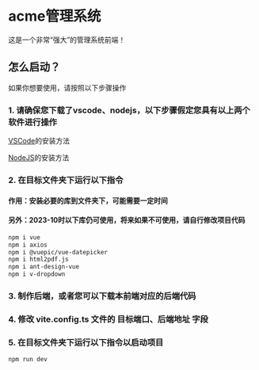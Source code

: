 # acme管理系统

这是一个非常“强大”的管理系统前端！

## 怎么启动？

如果你想要使用，请按照以下步骤操作

### 1. 请确保您下载了vscode、nodejs，以下步骤假定您具有以上两个软件进行操作

[VSCode](https://www.lmstfy.icu/Baidu/?q=dnNjb2Rl)的安装方法

[NodeJS](https://www.lmstfy.icu/Baidu/?q=Tm9kZUpT)的安装方法

### 2. 在目标文件夹下运行以下指令

#### 作用：安装必要的库到文件夹下，可能需要一定时间

#### 另外：2023-10时以下库仍可使用，将来如果不可使用，请自行修改项目代码

```sh
npm i vue
npm i axios
npm i @vuepic/vue-datepicker
npm i html2pdf.js
npm i ant-design-vue
npm i v-dropdown
```

### 3. 制作后端，或者您可以下载本前端对应的后端代码

### 4. 修改 vite.config.ts 文件的 目标端口、后端地址 字段

### 5. 在目标文件夹下运行以下指令以启动项目

```sh
npm run dev
```